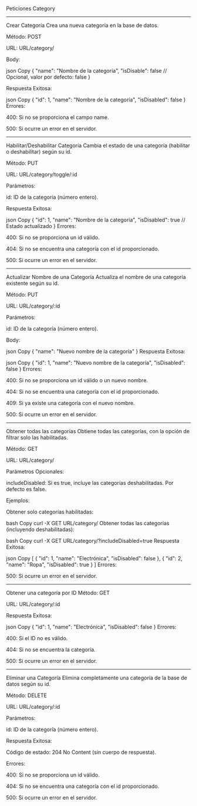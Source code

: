 Peticiones Category

*********************************************************************
Crear Categoría
Crea una nueva categoría en la base de datos.

Método: POST

URL: URL/category/

Body:

json
Copy
{
  "name": "Nombre de la categoría",
  "isDisable": false // Opcional, valor por defecto: false
}

Respuesta Exitosa:

json
Copy
{
  "id": 1,
  "name": "Nombre de la categoría",
  "isDisabled": false
}
Errores:

400: Si no se proporciona el campo name.

500: Si ocurre un error en el servidor.


*********************************************************************


Habilitar/Deshabilitar Categoría
Cambia el estado de una categoría (habilitar o deshabilitar) según su id.

Método: PUT

URL: URL/category/toggle/:id

Parámetros:

id: ID de la categoría (número entero).

Respuesta Exitosa:

json
Copy
{
  "id": 1,
  "name": "Nombre de la categoría",
  "isDisabled": true // Estado actualizado
}
Errores:

400: Si no se proporciona un id válido.

404: Si no se encuentra una categoría con el id proporcionado.

500: Si ocurre un error en el servidor.


*********************************************************************


Actualizar Nombre de una Categoría
Actualiza el nombre de una categoría existente según su id.

Método: PUT

URL: URL/category/:id

Parámetros:

id: ID de la categoría (número entero).

Body:

json
Copy
{
  "name": "Nuevo nombre de la categoría"
}
Respuesta Exitosa:

json
Copy
{
  "id": 1,
  "name": "Nuevo nombre de la categoría",
  "isDisabled": false
}
Errores:

400: Si no se proporciona un id válido o un nuevo nombre.

404: Si no se encuentra una categoría con el id proporcionado.

409: Si ya existe una categoría con el nuevo nombre.

500: Si ocurre un error en el servidor.


*********************************************************************


Obtener todas las categorías
Obtiene todas las categorías, con la opción de filtrar solo las habilitadas.

Método: GET

URL: URL/category/

Parámetros Opcionales:

includeDisabled: Si es true, incluye las categorías deshabilitadas. Por defecto es false.

Ejemplos:

Obtener solo categorías habilitadas:

bash
Copy
curl -X GET URL/category/
Obtener todas las categorías (incluyendo deshabilitadas):

bash
Copy
curl -X GET URL/category/?includeDisabled=true
Respuesta Exitosa:

json
Copy
[
  {
    "id": 1,
    "name": "Electrónica",
    "isDisabled": false
  },
  {
    "id": 2,
    "name": "Ropa",
    "isDisabled": true
  }
]
Errores:

500: Si ocurre un error en el servidor.

*********************************************************************


Obtener una categoría por ID
Método: GET

URL: URL/category/:id

Respuesta Exitosa:

json
Copy
{
  "id": 1,
  "name": "Electrónica",
  "isDisabled": false
}
Errores:

400: Si el ID no es válido.

404: Si no se encuentra la categoría.

500: Si ocurre un error en el servidor.


*********************************************************************


Eliminar una Categoría
Elimina completamente una categoría de la base de datos según su id.

Método: DELETE

URL: URL/category/:id

Parámetros:

id: ID de la categoría (número entero).

Respuesta Exitosa:

Código de estado: 204 No Content (sin cuerpo de respuesta).

Errores:

400: Si no se proporciona un id válido.

404: Si no se encuentra una categoría con el id proporcionado.

500: Si ocurre un error en el servidor.